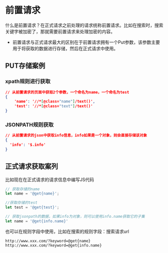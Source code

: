 # 前置请求
什么是前置请求？在正式请求之前处理的请求统称前置请求。比如在搜索时，搜索关键字被加密了，那就需要前置请求来处理加密的内容。

- 前置请求与正式请求最大的区别在于前置请求拥有一个Put参数，该参数主要用于将获取的数据进行存储，然后在正式请求中使用。

## PUT存储案例

### xpath规则进行获取
```json
// 从前置请求的页面中获取2个参数，一个命名为name，一个命名为test
{
    'name': '//*[@class="name"]/text()',
    'test': '//*[@class="text"]/text()'
}
```

### JSONPATH规则获取
```json
// 从前置请求的json中获取info信息，info如果是一个对象，则会直接存储该对象
{
  'info': '$.info'
}
```

## 正式请求获取案列

比如现在在正式请求的请求信息中编写JS代码

```javascript
// 获取存储的name
let name = '@get{name}';

//获取存储的test
let test = '@get{test}';

// 获取jsonpath的数据，如果info为对象，则可以使用info.name获取它的子集
let name = '@get{info.name}'

```

也可以在规则字段中使用，比如在搜索的规则字段：搜索请求url
```
http://www.xxx.com/?keyword=@get{name}
http://www.xxx.com/?keyword=@get{info.name}
```